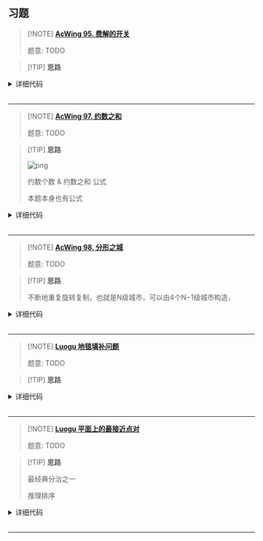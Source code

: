 ## 习题

> [!NOTE] **[AcWing 95. 费解的开关](https://www.acwing.com/problem/content/97/)**
> 
> 题意: TODO

> [!TIP] **思路**
> 
> 

<details>
<summary>详细代码</summary>
<!-- tabs:start -->

##### **C++**

```cpp
#include<bits/stdc++.h>

using namespace std;

const int N = 6;

char g[N][N], bg[N][N];

int dx[5] = {-1, 0, 1, 0, 0}, dy[5] = {0, 1, 0, -1, 0};

void turn(int x, int y) {
    for (int i = 0; i < 5; ++ i ) {
        int nx = x + dx[i], ny = y + dy[i];
        if (nx < 0 || nx >= 5 || ny < 0 || ny >= 5) continue;
        g[nx][ny] ^= 1;
    }
}

int main() {
    int T;
    scanf("%d", &T);
    while (T -- ) {
        for (int i = 0; i < 5; ++ i ) scanf("%s", bg[i]);
        int res = 10;
        // 枚举第一行的所有操作方案 2^5
        for (int op = 0; op < 32; ++ op ) {
            int cnt = 0;
            memcpy(g, bg, sizeof g);
            for (int i = 0; i < 5; ++ i )
                if (op >> i & 1) {
                    turn(0, i);
                    ++ cnt;
                }
            // 递推1~4行开关的状态
            for (int i = 0; i < 4; ++ i )
                for (int j = 0; j < 5; ++ j )
                    if (g[i][j] == '0') {
                        turn(i + 1, j);
                        ++ cnt;
                    }
            bool success = true;
            for (int i = 0; i < 5; ++ i )
                if (g[4][i] == '0')
                    success = false;
            if (success && res > cnt) res = cnt;
        }
        if (res > 6) res = -1;
        printf("%d\n", res);
    }
    return 0;
}
```

##### **Python**

```python

```

<!-- tabs:end -->
</details>

<br>

* * *

> [!NOTE] **[AcWing 97. 约数之和](https://www.acwing.com/problem/content/99/)**
> 
> 题意: TODO

> [!TIP] **思路**
> 
> ![png](https://github.com/OpenKikCoc/AcWing/raw/master/02_senior/97/题解.png)
> 
> 约数个数 & 约数之和 公式
> 
> 本题本身也有公式

<details>
<summary>详细代码</summary>
<!-- tabs:start -->

##### **C++**

```cpp
#include<bits/stdc++.h>
using namespace std;

const int mod = 9901;

int qmi(int a, int k) {
    int res = 1;
    a %= mod;
    while (k) {
        if (k & 1) res = res * a % mod;
        a = a * a % mod;
        k >>= 1;
    }
    return res;
}

int sum(int p, int k) {
    if (k == 1) return 1;
    if (k % 2 == 0) return (1 + qmi(p, k / 2)) * sum(p, k / 2) % mod;
    return (sum(p, k - 1) + qmi(p, k - 1)) % mod;
}

int main() {
    int a, b;
    cin >> a >> b;
    int res = 1;
    
    // 对a分解质因数
    for (int i = 2; i * i <= a; ++ i )
        if (a % i == 0) {
            int s = 0;
            while (a % i == 0) {
                a /= i, ++ s;
            }
            res = res * sum(i, b * s + 1) % mod;
        }
    if (a > 1) res = res * sum(a, b + 1) % mod;
    if (a == 0) res = 0;
    cout << res << endl;
    return 0;
}
```

##### **Python**

```python

```

<!-- tabs:end -->
</details>

<br>

* * *

> [!NOTE] **[AcWing 98. 分形之城](https://www.acwing.com/problem/content/100/)**
> 
> 题意: TODO

> [!TIP] **思路**
> 
> 不断地重复旋转复制，也就是N级城市，可以由4个N−1级城市构造，

<details>
<summary>详细代码</summary>
<!-- tabs:start -->

##### **C++**

```cpp
#include<bits/stdc++.h>
using namespace std;

using LL = long long;

struct Point {
    LL x, y;
};

Point get(LL n, LL a) {
    if (n == 0) return {0, 0};
    LL block = 1ll << n * 2 - 2, len = 1ll << n - 1;
    auto p = get(n - 1, a % block);
    LL x = p.x, y = p.y;
    int z = a / block;
    
    if (z == 0) return {y, x};
    else if(z == 1) return {x, y + len};
    else if (z == 2) return {x + len, y + len};
    return {len * 2 - 1 - y, len - 1 - x};
}

int main() {
    int T;
    cin >> T;
    while (T -- ) {
        LL n, a, b;
        cin >> n >> a >> b;
        auto pa = get(n, a - 1);
        auto pb = get(n, b - 1);
        double dx = pa.x - pb.x, dy = pa.y - pb.y;
        printf("%.0lf\n", sqrt(dx * dx + dy * dy) * 10);
    }
    return 0;
}
```

##### **Python**

```python

```

<!-- tabs:end -->
</details>

<br>

* * *

> [!NOTE] **[Luogu 地毯填补问题](https://www.luogu.com.cn/problem/P1228)**
> 
> 题意: TODO

> [!TIP] **思路**
> 
> 

<details>
<summary>详细代码</summary>
<!-- tabs:start -->

##### **C++**

```cpp
#include <bits/stdc++.h>
using namespace std;

int n, x, y;

void dfs(
    int t, int sx, int sy, int x,
    int y) {  // sx，sy代表此正方形左上角位置，xy表示公主所在位置（或被占掉的位置）
    if (t == 0)
        return;
    int t1 = (1 << t - 1);           //小正方形边长
    if (x < sx + t1 && y < sy + t1)  //左上角
    {
        printf("%d %d %d\n", sx + t1, sy + t1, 1);
        dfs(t - 1, sx, sy, x, y), dfs(t - 1, sx, sy + t1, sx + t1 - 1, sy + t1);
        dfs(t - 1, sx + t1, sy, sx + t1, sy + t1 - 1),
            dfs(t - 1, sx + t1, sy + t1, sx + t1, sy + t1);
    } else if (x < sx + t1)  //右上角
    {
        printf("%d %d %d\n", sx + t1, sy + t1 - 1, 2);
        dfs(t - 1, sx, sy, sx + t1 - 1, sy + t1 - 1),
            dfs(t - 1, sx, sy + t1, x, y);
        dfs(t - 1, sx + t1, sy, sx + t1, sy + t1 - 1),
            dfs(t - 1, sx + t1, sy + t1, sx + t1, sy + t1);
    } else if (y < sy + t1)  //左下角
    {
        printf("%d %d %d\n", sx + t1 - 1, sy + t1, 3);
        dfs(t - 1, sx, sy, sx + t1 - 1, sy + t1 - 1),
            dfs(t - 1, sx, sy + t1, sx + t1 - 1, sy + t1);
        dfs(t - 1, sx + t1, sy, x, y),
            dfs(t - 1, sx + t1, sy + t1, sx + t1, sy + t1);
    } else  //右下角
    {
        printf("%d %d %d\n", sx + t1 - 1, sy + t1 - 1, 4);
        dfs(t - 1, sx, sy, sx + t1 - 1, sy + t1 - 1),
            dfs(t - 1, sx, sy + t1, sx + t1 - 1, sy + t1);
        dfs(t - 1, sx + t1, sy, sx + t1, sy + t1 - 1),
            dfs(t - 1, sx + t1, sy + t1, x, y);
    }
}

int main() {
    scanf("%d%d%d", &n, &x, &y);
    dfs(n, 1, 1, x, y);
    return 0;
}
```

##### **Python**

```python

```

<!-- tabs:end -->
</details>

<br>

* * *

> [!NOTE] **[Luogu 平面上的最接近点对](https://www.luogu.com.cn/problem/P1257)**
> 
> 题意: TODO

> [!TIP] **思路**
> 
> 最经典分治之一
> 
> 推理排序

<details>
<summary>详细代码</summary>
<!-- tabs:start -->

##### **C++**

```cpp
#include <bits/stdc++.h>
using namespace std;

// TODO
// 分治

const int N = 1e5 + 10, INF = 1 << 20;

int n, t[N];
struct Point {
    double x, y;
} S[N];

double dist(int i, int j) {
    double dx = S[i].x - S[j].x;
    double dy = S[i].y - S[j].y;
    return sqrt(dx * dx + dy * dy);
}

double merge(int l, int r) {
    if (l >= r)
        return INF;
    // if (l + 1 == r)
    // return dist(l, r);

    int m = l + r >> 1;
    double d1 = merge(l, m), d2 = merge(m + 1, r);
    double d = min(d1, d2);

    int k = 0;
    for (int i = l; i <= r; i++)
        if (fabs(S[m].x - S[i].x) <= d)
            t[k++] = i;

    sort(t, t + k, [](const int &a, const int &b) { return S[a].y < S[b].y; });

    for (int i = 0; i < k; i++)
        for (int j = i + 1; j < k && S[t[j]].y - S[t[i]].y < d; j++)
            d = min(d, dist(t[i], t[j]));
    return d;
}

int main() {
    scanf("%d", &n);
    for (int i = 0; i < n; i++)
        scanf("%lf%lf", &S[i].x, &S[i].y);

    sort(S, S + n, [](const Point &a, const Point &b) {
        if (a.x == b.x)
            return a.y < b.y;
        else
            return a.x < b.x;
    });

    printf("%.4lf\n", merge(0, n - 1));

    return 0;
}
```

##### **Python**

```python

```

<!-- tabs:end -->
</details>

<br>

* * *